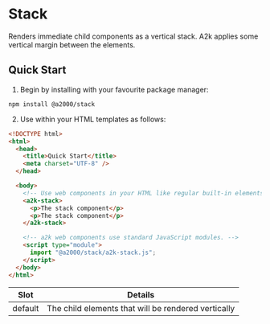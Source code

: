 # Stack

Renders immediate child components as a vertical stack. A2k applies some vertical margin between the elements.

## Quick Start

1. Begin by installing with your favourite package manager:

`npm install @a2000/stack`

2. Use within your HTML templates as follows:

```html
<!DOCTYPE html>
<html>
  <head>
    <title>Quick Start</title>
    <meta charset="UTF-8" />
  </head>

  <body>
    <!-- Use web components in your HTML like regular built-in elements. -->
    <a2k-stack>
      <p>The stack component</p>
      <p>The stack component</p>
    </a2k-stack>

    <!-- a2k web components use standard JavaScript modules. -->
    <script type="module">
      import "@a2000/stack/a2k-stack.js";
    </script>
  </body>
</html>
```

| Slot    | Details                                             |
| ------- | --------------------------------------------------- |
| default | The child elements that will be rendered vertically |
